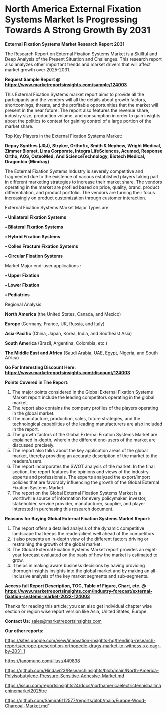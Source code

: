 # North America External Fixation Systems Market Is Progressing Towards A Strong Growth By 2031

<strong>External Fixation Systems Market Research Report 2031</strong>

The Research Report on External Fixation Systems Market is a Skillful and Deep Analysis of the Present Situation and Challenges. This research report also analyzes other important trends and market drivers that will affect market growth over 2025-2031.

<strong>Request Sample Report @ <a href=https://www.marketreportsinsights.com/sample/124003>https://www.marketreportsinsights.com/sample/124003</a></strong>

This External Fixation Systems market report aims to provide all the participants and the vendors will all the details about growth factors, shortcomings, threats, and the profitable opportunities that the market will present in the near future. The report also features the revenue share, industry size, production volume, and consumption in order to gain insights about the politics to contest for gaining control of a large portion of the market share.

Top Key Players in the External Fixation Systems Market:

<strong>Depuy Synthes (J&J), Stryker, Orthofix, Smith & Nephew, Wright Medical, Zimmer Biomet, Lima Corporate, Integra LifeSciences, Acumed, Response Ortho, AOS, OsteoMed, And ScienceTechnology, Biotech Medical, Dragonbio (Mindray)</strong>

The External Fixation Systems Industry is severely competitive and fragmented due to the existence of various established players taking part in different marketing strategies to increase their market share. The vendors operating in the market are profiled based on price, quality, brand, product differentiation, and product portfolio. The vendors are turning their focus increasingly on product customization through customer interaction.

External Fixation Systems Market Major Types are:

<strong>• Unilateral Fixation Systems

• Bilateral Fixation Systems

• Hybrid Fixation Systems

• Colles Fracture Fixation Systems

• Circular Fixation Systems</strong>

Market Major end-user applications :

<strong>• Upper Fixation

• Lower Fixation

• Pediatrics</strong>

Regional Analysis

</u><strong><b>North America</b></strong> (the United States, Canada, and Mexico)

<strong><b>Europe </b></strong>(Germany, France, UK, Russia, and Italy)

<strong><b>Asia-Pacific</b></strong> (China, Japan, Korea, India, and Southeast Asia)

<strong><b>South America</b></strong> (Brazil, Argentina, Colombia, etc.)

<strong><b>The Middle East and Africa</b></strong> (Saudi Arabia, UAE, Egypt, Nigeria, and South Africa)

<strong>Go For Interesting Discount Here: <a href=https://www.marketreportsinsights.com/discount/124003>https://www.marketreportsinsights.com/discount/124003</a></strong>

<strong>Points Covered in The Report:</strong>
<ol>
  <li>The major points considered in the Global External Fixation Systems Market report include the leading competitors operating in the global market.</li>
  <li>The report also contains the company profiles of the players operating in the global market.</li>
  <li>The manufacture, production, sales, future strategies, and the technological capabilities of the leading manufacturers are also included in the report.</li>
  <li>The growth factors of the Global External Fixation Systems Market are explained in-depth, wherein the different end-users of the market are discussed precisely.</li>
  <li>The report also talks about the key application areas of the global market, thereby providing an accurate description of the market to the readers/users.</li>
  <li>The report incorporates the SWOT analysis of the market. In the final section, the report features the opinions and views of the industry experts and professionals. The experts analyzed the export/import policies that are favorably influencing the growth of the Global External Fixation Systems Market.</li>
  <li>The report on the Global External Fixation Systems Market is a worthwhile source of information for every policymaker, investor, stakeholder, service provider, manufacturer, supplier, and player interested in purchasing this research document.</li>
</ol>
<strong>Reasons for Buying Global External Fixation Systems Market Report:</strong>

<ol>
  <li>The report offers a detailed analysis of the dynamic competitive landscape that keeps the reader/client well ahead of the competitors.</li>
  <li>It also presents an in-depth view of the different factors driving or restraining the growth of the global market.</li>
  <li>The Global External Fixation Systems Market report provides an eight-year forecast evaluated on the basis of how the market is estimated to grow.</li>
  <li>It helps in making aware business decisions by having providing thorough insights insights into the global market and by making an all-inclusive analysis of the key market segments and sub-segments.</li>
</ol>
<strong>Access full Report Description, TOC, Table of Figure, Chart, etc. @ <a href=https://www.marketreportsinsights.com/industry-forecast/external-fixation-systems-market-2022-124003>https://www.marketreportsinsights.com/industry-forecast/external-fixation-systems-market-2022-124003</a></strong>


Thanks for reading this article; you can also get individual chapter wise section or region wise report version like Asia, United States, Europe.

<strong>Contact Us:</strong>
sales@marketreportsinsights.com

<strong>Our other reports:</strong>

<a href=https://sites.google.com/view/innovation-insights-hq/trending-research-reports/europe-prescription-orthopedic-drugs-market-to-witness-xx-cagr-by-2031_1>https://sites.google.com/view/innovation-insights-hq/trending-research-reports/europe-prescription-orthopedic-drugs-market-to-witness-xx-cagr-by-2031_1</a>

<a href=https://tanomuno.com/illust/449838>https://tanomuno.com/illust/449838</a>

<a href=https://github.com/Hindavi23/Researchinsights/blob/main/North-America-Polyisobutylene-Pressure-Sensitive-Adhesive-Market.md>https://github.com/Hindavi23/Researchinsights/blob/main/North-America-Polyisobutylene-Pressure-Sensitive-Adhesive-Market.md</a>

<a href=https://issuu.com/reportsinsights24/docs/northamericaelectrictennisballmachinemarket2025tre>https://issuu.com/reportsinsights24/docs/northamericaelectrictennisballmachinemarket2025tre</a>

<a href=https://github.com/Samira6112577/reports/blob/main/Europe-Wood-Charcoal-Market.md>https://github.com/Samira6112577/reports/blob/main/Europe-Wood-Charcoal-Market.md</a>"
